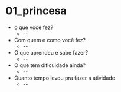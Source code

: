 # 01_princesa

* o que você fez?
  * --
* Com quem e como você fez?
  * --
* O que aprendeu e sabe fazer?
  * --
* O que tem dificuldade ainda?
  * --
* Quanto tempo levou pra fazer a atividade
  * --
